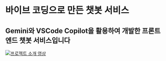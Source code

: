 # 바이브 코딩으로 만든 챗봇 서비스

## Gemini와 VSCode Copilot을 활용하여 개발한 프론트엔드 챗봇 서비스입니다

[![프로젝트 소개 영상](https://img.youtube.com/vi/ZinzUFH1tYo/hqdefault.jpg)](https://youtu.be/ZinzUFH1tYo)
